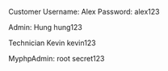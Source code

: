 Customer
Username: Alex
Password: alex123

Admin:
Hung
hung123

Technician
Kevin
kevin123

MyphpAdmin:
root
secret123
